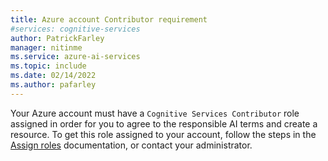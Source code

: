 ```yaml
---
title: Azure account Contributor requirement
#services: cognitive-services
author: PatrickFarley
manager: nitinme
ms.service: azure-ai-services
ms.topic: include
ms.date: 02/14/2022
ms.author: pafarley
---
```


Your Azure account must have a `Cognitive Services Contributor` role assigned in order for you to agree to the responsible AI terms and create a resource. To get this role assigned to your account, follow the steps in the [Assign roles](../../../role-based-access-control/role-assignments-steps.md) documentation, or contact your administrator.
